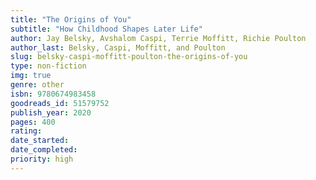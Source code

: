 ```yaml
---
title: "The Origins of You"
subtitle: "How Childhood Shapes Later Life"
author: Jay Belsky, Avshalom Caspi, Terrie Moffitt, Richie Poulton
author_last: Belsky, Caspi, Moffitt, and Poulton
slug: belsky-caspi-moffitt-poulton-the-origins-of-you
type: non-fiction
img: true
genre: other
isbn: 9780674983458
goodreads_id: 51579752
publish_year: 2020
pages: 400
rating: 
date_started:
date_completed:
priority: high
---
```

